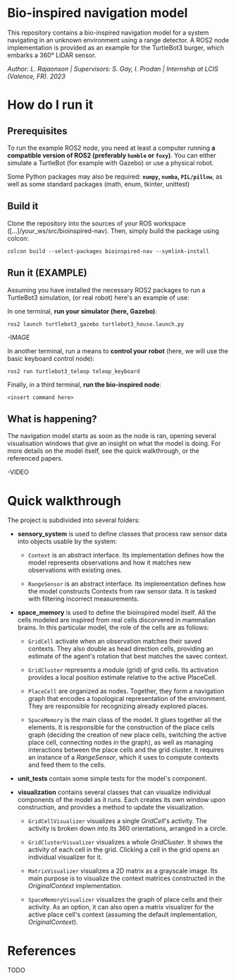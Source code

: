# Bio-inspired navigation model

This repository contains a bio-inspired navigation model for a system navigating in an unknown environment using a range detector. A ROS2 node implementation is provided as an example for the TurtleBot3 burger, which embarks a 360° LiDAR sensor.

*Author: L. Rajaonson    |    Supervisors: S. Gay, I. Prodan    |    Internship at LCIS (Valence, FR). 2023*
# How do I run it

## Prerequisites

To run the example ROS2 node, you need at least a computer running **a compatible version of ROS2 (preferably `humble` or `foxy`)**. You can either simulate a TurtleBot (for example with Gazebo) or use a physical robot. 

Some Python packages may also be required: **`numpy`, `numba`, `PIL/pillow`**, as well as some standard packages (math, enum, tkinter, unittest)

## Build it

Clone the repository into the sources of your ROS workspace ([...]/your_ws/src/bioinspired-nav). Then, simply build the package using colcon:

    colcon build --select-packages bioinspired-nav --symlink-install

## Run it (EXAMPLE)

Assuming you have installed the necessary ROS2 packages to run a TurtleBot3 simulation, (or real robot) here's an example of use:

In one terminal, **run your simulator (here, Gazebo)**:

    ros2 launch turtlebot3_gazebo turtlebot3_house.launch.py

-IMAGE

In another terminal, run a means to **control your robot** (here, we will use the basic keyboard control node):

    ros2 run turtlebot3_teleop teleop_keyboard

Finally, in a third terminal, **run the bio-inspired node**:

    <insert command here>

## What is happening?

The navigation model starts as soon as the node is ran, opening several visualisation windows that give an insight on what the model is doing. For more details on the model itself, see the quick walkthrough, or the referenced papers.

-VIDEO

# Quick walkthrough

The project is subdivided into several folders:

- **sensory_system** is used to define classes that process raw sensor data into objects usable by the system:
    - `Context` is an abstract interface. Its implementation defines how the model represents observations and how
    it matches new observations with existing ones.

    - `RangeSensor` is an abstract interface. Its implementation defines how the model constructs Contexts from raw sensor data. It is tasked with filtering incorrect measurements.
- **space_memory** is used to define the bioinspired model itself. All the cells modeled are inspired from real cells discorvered in mammalian brains. In this particular model, the role of the cells are as follows:
    - `GridCell` activate when an observation matches their saved contexts. They also double as head direction cells, providing an estimate of the agent's rotation that best matches the savec context.

    - `GridCluster` represents a module (grid) of grid cells. Its activation provides a local position estimate relative to the active PlaceCell.

    - `PlaceCell` are organized as nodes. Together, they form a navigation graph that encodes a topological representation of the environment. They are responsible for recognizing already explored places.

    - `SpaceMemory` is the main class of the model. It glues together all the elements. It is responsible for the construction of the place cells graph (deciding the creation of new place cells, switching the active place cell, connecting nodes in the graph), as well as managing interactions between the place cells and the grid cluster. It requires an instance of a *RangeSensor*, which it uses to compute contexts and feed them to the cells.

- **unit_tests** contain some simple tests for the model's component.

- **visualization** contains several classes that can visualize individual components of the model as it runs. Each creates its own window upon construction, and provides a method to update the visualization.
    - `GridCellVisualizer` visualizes a single *GridCell*'s activity. The activity is broken down into its 360 orientations, arranged in a circle.

    - `GridClusterVisualizer` visualizes a whole *GridCluster*. It shows the activity of each cell in the grid. Clicking a cell in the grid opens an individual visualizer for it.

    - `MatrixVisualizer` visualizes a 2D matrix as a grayscale image. Its main purpose is to visualize the context matrices constructed in the *OriginalContext* implementation.

    - `SpaceMemoryVisualizer` visualizes the graph of place cells and their activity. As an option, it can also open a matrix visualizer for the active place cell's context (assuming the default implementation, *OriginalContext*).

# References

TODO